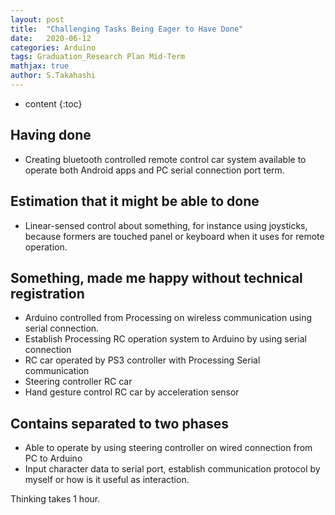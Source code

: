 ```yaml
---
layout: post
title:  "Challenging Tasks Being Eager to Have Done"
date:   2020-06-12
categories: Arduino
tags: Graduation_Research Plan Mid-Term
mathjax: true
author: S.Takahashi
---
```


* content
{:toc}

## Having done

- Creating bluetooth controlled remote control car system available to operate both Android apps and PC serial connection port term.

## Estimation that it might be able to done

- Linear-sensed control about something, for instance using joysticks, because formers are touched panel or keyboard when it uses for remote operation.

## Something, made me happy without technical registration

- Arduino controlled from  Processing on wireless communication using serial connection.
- Establish Processing RC operation system to Arduino by using serial connection
- RC car operated by PS3 controller with Processing Serial communication
- Steering controller RC car
- Hand gesture control RC car by acceleration sensor

## Contains separated to two phases

- Able to operate by using steering controller on wired connection from PC to Arduino
- Input character data to serial port, establish communication protocol by myself or how is it useful as interaction.

Thinking takes 1 hour.